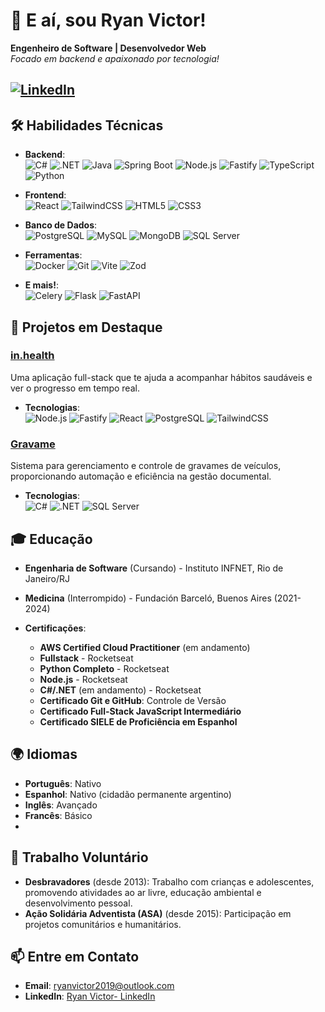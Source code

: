 # 👋 E aí, sou Ryan Victor!

**Engenheiro de Software | Desenvolvedor Web**  
_Focado em backend e apaixonado por tecnologia!_

[![LinkedIn](https://img.shields.io/badge/LinkedIn-blue?style=for-the-badge&logo=linkedin)](https://www.linkedin.com/in/ryanvictor)  
---

## 🛠️ **Habilidades Técnicas**

- **Backend**:  
  ![C#](https://img.shields.io/badge/C%23-239120?style=for-the-badge&logo=c-sharp&logoColor=white) ![.NET](https://img.shields.io/badge/.NET-512BD4?style=for-the-badge&logo=dotnet&logoColor=white) ![Java](https://img.shields.io/badge/Java-007396?style=for-the-badge&logo=openjdk&logoColor=white) ![Spring Boot](https://img.shields.io/badge/Spring_Boot-6DB33F?style=for-the-badge&logo=springboot&logoColor=white) ![Node.js](https://img.shields.io/badge/Node.js-43853D?style=for-the-badge&logo=node.js&logoColor=white) ![Fastify](https://img.shields.io/badge/Fastify-202020?style=for-the-badge&logo=fastify&logoColor=white) ![TypeScript](https://img.shields.io/badge/TypeScript-007ACC?style=for-the-badge&logo=typescript&logoColor=white) ![Python](https://img.shields.io/badge/Python-FFD43B?style=for-the-badge&logo=python&logoColor=blue)  
  
- **Frontend**:  
  ![React](https://img.shields.io/badge/React-20232A?style=for-the-badge&logo=react&logoColor=61DAFB) ![TailwindCSS](https://img.shields.io/badge/Tailwind_CSS-38B2AC?style=for-the-badge&logo=tailwind-css&logoColor=white) ![HTML5](https://img.shields.io/badge/HTML5-E34F26?style=for-the-badge&logo=html5&logoColor=white) ![CSS3](https://img.shields.io/badge/CSS3-1572B6?style=for-the-badge&logo=css3&logoColor=white)  
  
- **Banco de Dados**:  
  ![PostgreSQL](https://img.shields.io/badge/PostgreSQL-316192?style=for-the-badge&logo=postgresql&logoColor=white) ![MySQL](https://img.shields.io/badge/MySQL-4479A1?style=for-the-badge&logo=mysql&logoColor=white) ![MongoDB](https://img.shields.io/badge/MongoDB-47A248?style=for-the-badge&logo=mongodb&logoColor=white) ![SQL Server](https://img.shields.io/badge/SQL%20Server-CC2927?style=for-the-badge&logo=microsoft-sql-server&logoColor=white)  
  
- **Ferramentas**:  
  ![Docker](https://img.shields.io/badge/Docker-2496ED?style=for-the-badge&logo=docker&logoColor=white) ![Git](https://img.shields.io/badge/Git-F05032?style=for-the-badge&logo=git&logoColor=white) ![Vite](https://img.shields.io/badge/Vite-646CFF?style=for-the-badge&logo=vite&logoColor=white) ![Zod](https://img.shields.io/badge/Zod-20232A?style=for-the-badge&logo=typescript&logoColor=white)  
  
- **E mais!**:  
  ![Celery](https://img.shields.io/badge/Celery-37814A?style=for-the-badge&logo=celery&logoColor=white) ![Flask](https://img.shields.io/badge/Flask-000000?style=for-the-badge&logo=flask&logoColor=white) ![FastAPI](https://img.shields.io/badge/FastAPI-005571?style=for-the-badge&logo=fastapi&logoColor=white)  
  
## 🚀 **Projetos em Destaque**

### [in.health](https://github.com/ryanzinhim/in.health)
Uma aplicação full-stack que te ajuda a acompanhar hábitos saudáveis e ver o progresso em tempo real.  
- **Tecnologias**:  
  ![Node.js](https://img.shields.io/badge/Node.js-43853D?style=for-the-badge&logo=node.js&logoColor=white) ![Fastify](https://img.shields.io/badge/Fastify-202020?style=for-the-badge&logo=fastify&logoColor=white) ![React](https://img.shields.io/badge/React-20232A?style=for-the-badge&logo=react&logoColor=61DAFB) ![PostgreSQL](https://img.shields.io/badge/PostgreSQL-316192?style=for-the-badge&logo=postgresql&logoColor=white) ![TailwindCSS](https://img.shields.io/badge/Tailwind_CSS-38B2AC?style=for-the-badge&logo=tailwind-css&logoColor=white)  

### [Gravame](https://github.com/ryanzinhim/gravame)
Sistema para gerenciamento e controle de gravames de veículos, proporcionando automação e eficiência na gestão documental.  
- **Tecnologias**:  
  ![C#](https://img.shields.io/badge/C%23-239120?style=for-the-badge&logo=c-sharp&logoColor=white) ![.NET](https://img.shields.io/badge/.NET-512BD4?style=for-the-badge&logo=dotnet&logoColor=white) ![SQL Server](https://img.shields.io/badge/SQL%20Server-CC2927?style=for-the-badge&logo=microsoft-sql-server&logoColor=white)  

## 🎓 **Educação**

- **Engenharia de Software** (Cursando) - Instituto INFNET, Rio de Janeiro/RJ
- **Medicina** (Interrompido) - Fundación Barceló, Buenos Aires (2021-2024)

- **Certificações**:
  - **AWS Certified Cloud Practitioner** (em andamento)
  - **Fullstack** - Rocketseat
  - **Python Completo** - Rocketseat
  - **Node.js** - Rocketseat
  - **C#/.NET** (em andamento) - Rocketseat
  - **Certificado Git e GitHub**: Controle de Versão
  - **Certificado Full-Stack JavaScript Intermediário**
  - **Certificado SIELE de Proficiência em Espanhol**

## 🌍 **Idiomas**

- **Português**: Nativo
- **Espanhol**: Nativo (cidadão permanente argentino)
- **Inglês**: Avançado
- **Francês**: Básico
- 
## 🤝 **Trabalho Voluntário**

- **Desbravadores** (desde 2013): Trabalho com crianças e adolescentes, promovendo atividades ao ar livre, educação ambiental e desenvolvimento pessoal.
- **Ação Solidária Adventista (ASA)** (desde 2015): Participação em projetos comunitários e humanitários.

## 📫 **Entre em Contato**

- **Email**: [ryanvictor2019@outlook.com](mailto:ryanvictor2019@outlook.com)
- **LinkedIn**: [Ryan Victor- LinkedIn](https://www.linkedin.com/in/ryanvictor)

